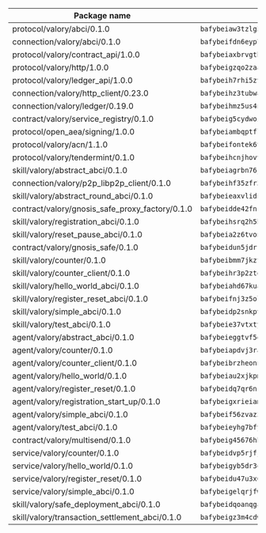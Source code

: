 | Package name                                                  | Package hash                                                  |
| ------------------------------------------------------------- | ------------------------------------------------------------- |
| protocol/valory/abci/0.1.0                                    | `bafybeiaw3tzlg3rkvnn5fcufblktmfwngmxugn4yo7pyjp76zz6aqtqcay` |
| connection/valory/abci/0.1.0                                  | `bafybeifdn6eyp7tw3pemycnuuh7e6iairmkdpsohjg2coyxkcmjwfpqavm` |
| protocol/valory/contract_api/1.0.0                            | `bafybeiaxbrvgtbdrh4lslskuxyp4awyr4whcx3nqq5yrr6vimzsxg5dy64` |
| protocol/valory/http/1.0.0                                    | `bafybeigzqo2zaakcjtzzsm6dh4x73v72xg6ctk6muyp5uq5ueb7y34fbxy` |
| protocol/valory/ledger_api/1.0.0                              | `bafybeih7rhi5zvfvwakx5ifgxsz2cfipeecsh7bm3gnudjxtvhrygpcftq` |
| connection/valory/http_client/0.23.0                          | `bafybeihz3tubwado7j3wlivndzzuj3c6fdsp4ra5r3nqixn3ufawzo3wii` |
| connection/valory/ledger/0.19.0                               | `bafybeihmz5us4ntmzvgikpkx4tththrl7zvou4uiebvletdeliidiuhi6m` |
| contract/valory/service_registry/0.1.0                        | `bafybeig5cydwoi7laokvhrlaj5qzdqcrloaldescakjnk7d7xvxveepzne` |
| protocol/open_aea/signing/1.0.0                               | `bafybeiambqptflge33eemdhis2whik67hjplfnqwieoa6wblzlaf7vuo44` |
| protocol/valory/acn/1.1.0                                     | `bafybeifontek6tvaecatoauiule3j3id6xoktpjubvuqi3h2jkzqg7zh7a` |
| protocol/valory/tendermint/0.1.0                              | `bafybeihcnjhovvyyfbkuw5sjyfx2lfd4soeocfqzxz54g67333m6nk5gxq` |
| skill/valory/abstract_abci/0.1.0                              | `bafybeiagrbn76jal52v2egtuwelcam3e2huzc6pwjtux2dh5hktxn7em3y` |
| connection/valory/p2p_libp2p_client/0.1.0                     | `bafybeihf35zfr35qsvfte4vbi7njvuzfx4httysw7owmlux53gvxh2or54` |
| skill/valory/abstract_round_abci/0.1.0                        | `bafybeieaxvlidncnyw66s32g4zgzyskpu4iydefdp4ognzohpigr5anziu` |
| contract/valory/gnosis_safe_proxy_factory/0.1.0               | `bafybeidde42fncwdgkwcuztot2hx7s7qkfusmujplvvwljeylyavrgomcy` |
| skill/valory/registration_abci/0.1.0                          | `bafybeihsrq2h5hepkiagyhdyu2toiuuacy4mg7nfqv4x45yr5sqqifoor4` |
| skill/valory/reset_pause_abci/0.1.0                           | `bafybeia2z6tvonmvgmbgyvghas4x5kzux4cbfgw4rtudvds7xr46rfktfe` |
| contract/valory/gnosis_safe/0.1.0                             | `bafybeidun5jdrffmzpr7hquuxzfyx3nkcevaxac6cci3oyjyh72ebbrwyi` |
| skill/valory/counter/0.1.0                                    | `bafybeibmm7jkzt3wkverlhjpveob3pj7qbvd4mdasffubcfpy454koeaqq` |
| skill/valory/counter_client/0.1.0                             | `bafybeihr3p2ztqpbgzuo4xi7gwq4hjcc3khibirritnxkajaugshlzxjke` |
| skill/valory/hello_world_abci/0.1.0                           | `bafybeiahd67kuacnxuldmkdatqgy2o25cazm3ogenxos62b55rq5cjgnpa` |
| skill/valory/register_reset_abci/0.1.0                        | `bafybeifnj3z5olljclhyoxkixc3gvyhmydadrvzhiy5j6azlucxzqqrkey` |
| skill/valory/simple_abci/0.1.0                                | `bafybeidp2snkpvhkurbygznidycsqgm7jaulvisxzkegfub57vwt3o3mwm` |
| skill/valory/test_abci/0.1.0                                  | `bafybeie37vtxty7kmaakyiqdcwo6bpzyoopltsvqckmurnfgkv6ajtc2v4` |
| agent/valory/abstract_abci/0.1.0                              | `bafybeieggtvf5glvsntajn4xb2jh7due4nfswttubiq72gfailopahmlnq` |
| agent/valory/counter/0.1.0                                    | `bafybeiapdvj3rak3shoj24bml3nunptzd77uqvi7yymml2gcjbfsrtqm2y` |
| agent/valory/counter_client/0.1.0                             | `bafybeibrzheonnpbkihtov7e45yhs5azgo57k5ogxnykucpyv6sprufb7m` |
| agent/valory/hello_world/0.1.0                                | `bafybeiau2xjkpmagekc235tixy4k55ypjggeyovaddo4bkbzatt6kvnchu` |
| agent/valory/register_reset/0.1.0                             | `bafybeidq7qr6nz3fojcbuduci2m6p6jvxiuo7fe7jghcrp4rfjlgu3uble` |
| agent/valory/registration_start_up/0.1.0                      | `bafybeigxrieiamtvuwcxsd4yrjhiargts4ef7c6ivvbwtzbvoevlo4cch4` |
| agent/valory/simple_abci/0.1.0                                | `bafybeif56zvaz5kutjkwk5gd57qk72jcxan37dtgkwblyk74hluizzhrfa` |
| agent/valory/test_abci/0.1.0                                  | `bafybeieyhg7bfywqcwzc7xu53jd3ai7qdinvqrsr2lbpithluv45wb75fe` |
| contract/valory/multisend/0.1.0                               | `bafybeig45676hbh4c3p3mujrrskxgxww4cxdyyginlg5rmmav6orv4gtya` |
| service/valory/counter/0.1.0                                  | `bafybeidvp5rjfjpq7ggrkh46ry4ixlh7heky2pizmorrmq4g47abixr6ca` |
| service/valory/hello_world/0.1.0                              | `bafybeigyb5dr3qdqsc6mg2wek3vl7hp3tupz5tzcw7fbpzdctrccgmsbu4` |
| service/valory/register_reset/0.1.0                           | `bafybeidu47u3x6bbzox6u5qpxljem7comf2v2wwigk4e4n5etjvqtiykym` |
| service/valory/simple_abci/0.1.0                              | `bafybeigelqrjfwfl2ani33y2rjmpvotg62iysmj5sk5gg4gayrjriyjgtu` |
| skill/valory/safe_deployment_abci/0.1.0                       | `bafybeidqoanqgao7yklrtjwegbej6ogphkqsf7fmotpvjezuheprkdsrg4` |
| skill/valory/transaction_settlement_abci/0.1.0                | `bafybeigz3m4cdwc46pgxbqxm6ad72clyujp4thxqwfoo63arcd5execwga` |
